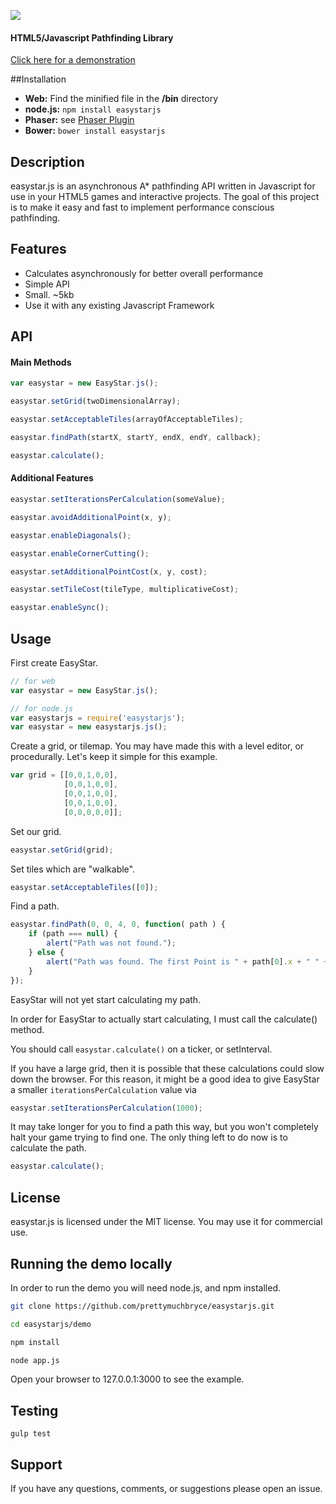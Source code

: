 [<img src="http://s3.amazonaws.com/easystar/logo.png">](http://easystarjs.com/)


#### HTML5/Javascript Pathfinding Library #####

[Click here for a demonstration](http://easystarjs.com/)

##Installation
* **Web:** Find the minified file in the __/bin__ directory
* **node.js:** `npm install easystarjs`
* **Phaser:** see [Phaser Plugin](https://github.com/appsbu-de/phaser_plugin_pathfinding)
* **Bower:** `bower install easystarjs`

## Description 
easystar.js is an asynchronous A* pathfinding API written in Javascript for use in your HTML5 games and interactive projects. The goal of this project is to make it easy and fast to implement performance conscious pathfinding. 

## Features

* Calculates asynchronously for better overall performance
* Simple API
* Small. ~5kb
* Use it with any existing Javascript Framework

## API

#### Main Methods

```javascript
var easystar = new EasyStar.js();
```
```javascript
easystar.setGrid(twoDimensionalArray);
```
```javascript
easystar.setAcceptableTiles(arrayOfAcceptableTiles);
```
```javascript
easystar.findPath(startX, startY, endX, endY, callback);
```
```javascript
easystar.calculate();
```

#### Additional Features

```javascript
easystar.setIterationsPerCalculation(someValue);
```
```javascript
easystar.avoidAdditionalPoint(x, y);
```
```javascript
easystar.enableDiagonals();
```
```javascript
easystar.enableCornerCutting();
```
```javascript
easystar.setAdditionalPointCost(x, y, cost);
```
```javascript
easystar.setTileCost(tileType, multiplicativeCost);
```
```javascript
easystar.enableSync();
```

## Usage

First create EasyStar.
```javascript
// for web
var easystar = new EasyStar.js();

// for node.js
var easystarjs = require('easystarjs');
var easystar = new easystarjs.js();
```

Create a grid, or tilemap. You may have made this with a level editor, or procedurally. Let's keep it simple for this example.
```javascript
var grid = [[0,0,1,0,0],
	        [0,0,1,0,0],
	        [0,0,1,0,0],
	        [0,0,1,0,0],
	        [0,0,0,0,0]];
```

Set our grid.
```javascript	
easystar.setGrid(grid);
```
Set tiles which are "walkable".
```javascript
easystar.setAcceptableTiles([0]);
```

Find a path.
```javascript
easystar.findPath(0, 0, 4, 0, function( path ) {
	if (path === null) {
		alert("Path was not found.");
	} else {
		alert("Path was found. The first Point is " + path[0].x + " " + path[0].y);
	}
});
```

EasyStar will not yet start calculating my path. 

In order for EasyStar to actually start calculating, I must call the calculate() method.

You should call `easystar.calculate()` on a ticker, or setInterval.

If you have a large grid, then it is possible that these calculations could slow down the browser. 
For this reason, it might be a good idea to give EasyStar a smaller `iterationsPerCalculation` value via 

```javascript
easystar.setIterationsPerCalculation(1000);
```

It may take longer for you to find a path this way, but you won't completely halt your game trying to find one.
The only thing left to do now is to calculate the path.

```javascript
easystar.calculate();
```

## License

easystar.js is licensed under the MIT license. You may use it for commercial use.

## Running the demo locally

In order to run the demo you will need node.js, and npm installed.

```sh
git clone https://github.com/prettymuchbryce/easystarjs.git

cd easystarjs/demo

npm install

node app.js
```

Open your browser to 127.0.0.1:3000 to see the example.

## Testing

`gulp test`

## Support

If you have any questions, comments, or suggestions please open an issue.
